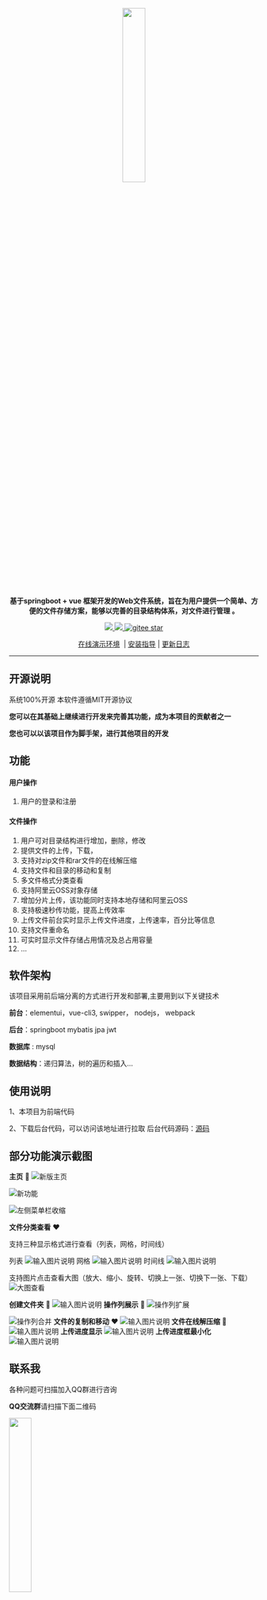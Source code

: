 
<p align="center">
	<a href="http://fileos.qiwenshare.com/"><img width="30%" src="https://images.gitee.com/uploads/images/2020/0810/131432_e00bbf82_947714.png" ></a>
</p>
<p align="center">
	<strong>基于springboot + vue 框架开发的Web文件系统，旨在为用户提供一个简单、方便的文件存储方案，能够以完善的目录结构体系，对文件进行管理 。</strong>
</p>
<p align="center">
	<a target="_blank" href="https://baike.baidu.com/item/MIT%E8%AE%B8%E5%8F%AF%E8%AF%81/6671281?fr=aladdin">
        <img src="https://img.shields.io/:license-MIT-blue.svg" />
	</a>
	<a target="_blank" href="https://www.oracle.com/technetwork/java/javase/downloads/index.html">
		<img src="https://img.shields.io/badge/JDK-8+-green.svg" />
	</a>
	<a target="_blank" href="https://gitee.com/mingSoft/MCMS/stargazers">
		<img src="https://gitee.com/qiwen-cloud/qiwen-file/badge/star.svg?theme=dark" alt='gitee star'/>
	</a>
	
</p>
<p align="center">
	<a href="http://fileos.qiwenshare.com/" target="_blank">在线演示环境</a> &nbsp;|
	<a href="https://www.qiwenshare.com/essay/detail/169"  target="_blank">安装指导</a>&nbsp;|
        <a href="https://www.qiwenshare.com/essay/detail/324"  target="_blank">更新日志</a>
</p>

-------------------------------------------------------------------------------

## 开源说明
系统100%开源
本软件遵循MIT开源协议

 **您可以在其基础上继续进行开发来完善其功能，成为本项目的贡献者之一** 

 **您也可以以该项目作为脚手架，进行其他项目的开发** 

## 功能
#### 用户操作
1. 用户的登录和注册
#### 文件操作
1. 用户可对目录结构进行增加，删除，修改 
2. 提供文件的上传，下载， 
3. 支持对zip文件和rar文件的在线解压缩 
4. 支持文件和目录的移动和复制 
5. 多文件格式分类查看
6. 支持阿里云OSS对象存储
7. 增加分片上传，该功能同时支持本地存储和阿里云OSS
8. 支持极速秒传功能，提高上传效率
9. 上传文件前台实时显示上传文件进度，上传速率，百分比等信息
10. 支持文件重命名
11. 可实时显示文件存储占用情况及总占用容量
12. ...

## 软件架构
该项目采用前后端分离的方式进行开发和部署,主要用到以下关键技术

**前台**：elementui，vue-cli3,  swipper， nodejs， webpack

**后台**：springboot mybatis jpa jwt

**数据库** : mysql

**数据结构**：递归算法，树的遍历和插入...


## 使用说明
1、本项目为前端代码

2、下载后台代码，可以访问该地址进行拉取
后台代码源码：[源码](https://gitee.com/qiwen-cloud/qiwen-file)



## 部分功能演示截图
 **主页**  :yellow_heart: 
![新版主页](https://images.gitee.com/uploads/images/2020/0409/182847_8f60ac83_1837873.png "屏幕截图.png")

![新功能](https://images.gitee.com/uploads/images/2020/0409/183222_fa2282c6_1837873.png "屏幕截图.png")

![左侧菜单栏收缩](https://images.gitee.com/uploads/images/2020/0409/183644_a6902a69_1837873.png "屏幕截图.png")

 **文件分类查看** :heart: 

支持三种显示格式进行查看（列表，网格，时间线）

列表
![输入图片说明](https://images.gitee.com/uploads/images/2020/0415/001030_f8caf4fb_947714.png "屏幕截图.png")
网格
![输入图片说明](https://images.gitee.com/uploads/images/2020/0415/001114_fc708749_947714.png "屏幕截图.png")
时间线
![输入图片说明](https://images.gitee.com/uploads/images/2020/0415/000833_ee93793e_947714.png "屏幕截图.png")

支持图片点击查看大图（放大、缩小、旋转、切换上一张、切换下一张、下载）
![大图查看](https://images.gitee.com/uploads/images/2020/1226/202252_916aeac5_1837873.png "屏幕截图.png")

 **创建文件夹**  :blue_heart: 
![输入图片说明](https://images.gitee.com/uploads/images/2019/1022/205531_b3bf3380_947714.png "屏幕截图.png")
 **操作列展示**  :purple_heart: 
![操作列扩展](https://images.gitee.com/uploads/images/2020/0409/183336_ab936775_1837873.png "屏幕截图.png")

![操作列合并](https://images.gitee.com/uploads/images/2020/0409/183412_6a3ed5e0_1837873.png "屏幕截图.png")
 **文件的复制和移动**  :heart: 
![输入图片说明](https://images.gitee.com/uploads/images/2019/1022/210106_d4b619f3_947714.png "屏幕截图.png")
 **文件在线解压缩**  :green_heart: 
![输入图片说明](https://images.gitee.com/uploads/images/2019/1022/210214_c00f5600_947714.png "屏幕截图.png")
 **上传进度显示** 
![输入图片说明](https://images.gitee.com/uploads/images/2020/1127/211713_87fb01b2_947714.png "屏幕截图.png")
 **上传进度框最小化** 
![输入图片说明](https://images.gitee.com/uploads/images/2020/1127/211845_e88c61b1_947714.png "屏幕截图.png")


## 联系我
各种问题可扫描加入QQ群进行咨询

**QQ交流群**请扫描下面二维码

<img width="30%" src="https://images.gitee.com/uploads/images/2020/0406/164832_5121dc5e_947714.png"/>

**微信公众号**请扫描下面二维码

<img width="30%" src="https://images.gitee.com/uploads/images/2020/0406/164833_d99e92ee_947714.png"/>



## 参与贡献

1.  Fork 本仓库
2.  新建 Feat_xxx 分支
3.  提交代码
4.  新建 Pull Request


## 码云特技

1.  使用 Readme\_XXX.md 来支持不同的语言，例如 Readme\_en.md, Readme\_zh.md
2.  码云官方博客 [blog.gitee.com](https://blog.gitee.com)
3.  你可以 [https://gitee.com/explore](https://gitee.com/explore) 这个地址来了解码云上的优秀开源项目
4.  [GVP](https://gitee.com/gvp) 全称是码云最有价值开源项目，是码云综合评定出的优秀开源项目
5.  码云官方提供的使用手册 [https://gitee.com/help](https://gitee.com/help)
6.  码云封面人物是一档用来展示码云会员风采的栏目 [https://gitee.com/gitee-stars/](https://gitee.com/gitee-stars/)
